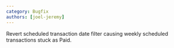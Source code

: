 ```yaml
---
category: Bugfix
authors: [joel-jeremy]
---
```


Revert scheduled transaction date filter causing weekly scheduled transactions stuck as Paid.
